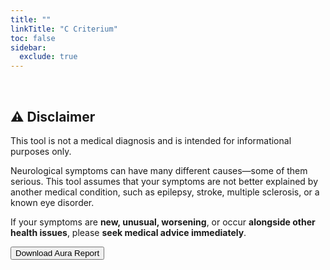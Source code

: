 ```yaml
---
title: ""
linkTitle: "C Criterium"
toc: false
sidebar:
  exclude: true
---
```



<p>&nbsp;</p>

## ⚠️ Disclaimer

This tool is not a medical diagnosis and is intended for informational purposes only.

Neurological symptoms can have many different causes—some of them serious. This tool assumes that your symptoms are not better explained by another medical condition, such as epilepsy, stroke, multiple sclerosis, or a known eye disorder.


If your symptoms are **new, unusual, worsening**, or occur **alongside other health issues**, please **seek medical advice immediately**.

<script src="/js/generateAuraReport.js"></script>
<script src="https://cdnjs.cloudflare.com/ajax/libs/jspdf/2.5.1/jspdf.umd.min.js"></script>

<button class="btn" id="generatePdf">Download Aura Report</button>


<script>
  document.getElementById("generatePdf").addEventListener("click", async () => {
    const answers = JSON.parse(localStorage.getItem("auraCharacteristicsAnswers") || "[]");

    const modalities = JSON.parse(localStorage.getItem("selectedModalities") || "[]");
    //const params = new URLSearchParams(window.location.search);
    //const modalities = params.getAll("modality");

    const data = {
      flowType: "standard",
      modalities,
      characteristics: {
        progression: answers[0] === true,
        succession: answers[1] === true,
        duration: answers[2] === true,
        laterality: answers[3] === true,
        positive: answers[4] === true,
        headacheOnset: answers[5] === true,
      }
    };
    

    await generateAuraReport("standard", data); 
    localStorage.removeItem("selectedModalities");
    localStorage.removeItem("auraCharacteristicsAnswers"); // optional but consistent

  });
</script>


<!-- >

<div class="hx-mt-6 hx-mb-6">
{{< hero-button-secondary text="I understand! Continue to the report ✅" link="/aura-symptom-check/symptom-check-summary/" >}}
{{< hero-button-secondary text="I’m Not Sure – Exit 🚫" link="/" >}}
</div>
-->
